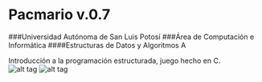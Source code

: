 # Pacmario v.0.7

###Universidad Autónoma de San Luis Potosí 
###Área de Computación e Informática
####Estructuras de Datos y Algoritmos A

Introducción a la programación estructurada, juego hecho en C.
<br/>
![alt tag](https://cloud.githubusercontent.com/assets/5506693/9399233/21306d1e-4777-11e5-8a9c-33c91b26f28b.PNG)
![alt tag](https://cloud.githubusercontent.com/assets/5506693/9399232/1e7be526-4777-11e5-843b-56fe48ab7cd8.PNG)
